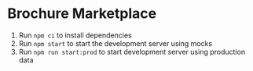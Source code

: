 # Brochure Marketplace

1. Run `npm ci` to install dependencies
2. Run `npm start` to start the development server using mocks
3. Run `npm run start:prod` to start development server using production data
